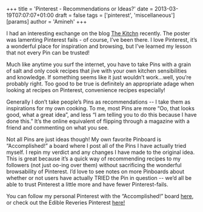 +++
title = 'Pinterest - Recommendations or Ideas?'
date = 2013-03-19T07:07:07+01:00
draft = false
tags = ['pinterest', 'miscellaneous']
[params]
author = 'Amineh'
+++


I had an interesting exchange on the blog [The Kitchn](http://thekitchn.com/) recently. The poster was lamenting Pinterest fails - of course,
I’ve been there. I love Pinterest, it’s a wonderful place for inspiration and browsing, but I’ve learned my lesson that
not every Pin can be trusted!

Much like anytime you surf the internet, you have to take Pins with a grain of salt and only cook recipes that jive with
your own kitchen sensibilities and knowledge. If something seems like it just wouldn’t work...well, you’re probably
right. Too good to be true is definitely an appropriate adage when looking at recipes on Pinterest, convenience recipes
especially!

Generally I don’t take people’s Pins as recommendations -- I take them as inspirations for my own cooking. To me, most
Pins are more “Oo, that looks good, what a great idea”, and less “I am telling you to do this because I have done this.”
It’s the online equivalent of flipping through a magazine with a friend and commenting on what you see.

Not all Pins are just ideas though!  My own favorite Pinboard is “Accomplished!” a board where I post all of the Pins I
have actually tried myself. I repin my verdict and any changes I have made to the original idea. This is great because
it’s a quick way of recommending recipes to my followers (not just oo-ing over them) without sacrificing the wonderful
browsability of Pinterest. I’d love to see notes on more Pinboards about whether or not users have actually TRIED the
Pin in question -- we’d all be able to trust Pinterest a little more and have fewer Pinterest-fails.

You can follow my personal Pinterest with the “Accomplished!” board [here](http://pinterest.com/amineh/), or check out the Edible Reveries Pinterest
[here!](http://pinterest.com/ediblereveries/)

